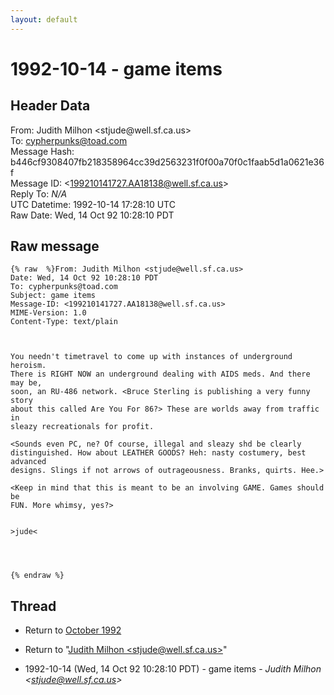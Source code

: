 ```yaml
---
layout: default
---
```


# 1992-10-14 - game items

## Header Data

From: Judith Milhon \<stjude<span>@</span>well.sf.ca.us\><br>
To: cypherpunks@toad.com<br>
Message Hash: b446cf9308407fb218358964cc39d2563231f0f00a70f0c1faab5d1a0621e36f<br>
Message ID: \<199210141727.AA18138@well.sf.ca.us\><br>
Reply To: _N/A_<br>
UTC Datetime: 1992-10-14 17:28:10 UTC<br>
Raw Date: Wed, 14 Oct 92 10:28:10 PDT<br>

## Raw message

```
{% raw  %}From: Judith Milhon <stjude@well.sf.ca.us>
Date: Wed, 14 Oct 92 10:28:10 PDT
To: cypherpunks@toad.com
Subject: game items
Message-ID: <199210141727.AA18138@well.sf.ca.us>
MIME-Version: 1.0
Content-Type: text/plain



You needn't timetravel to come up with instances of underground heroism.
There is RIGHT NOW an underground dealing with AIDS meds. And there may be,
soon, an RU-486 network. <Bruce Sterling is publishing a very funny story
about this called Are You For 86?> These are worlds away from traffic in
sleazy recreationals for profit.

<Sounds even PC, ne? Of course, illegal and sleazy shd be clearly
distinguished. How about LEATHER GOODS? Heh: nasty costumery, best advanced
designs. Slings if not arrows of outrageousness. Branks, quirts. Hee.>

<Keep in mind that this is meant to be an involving GAME. Games should be
FUN. More whimsy, yes?>


>jude<




{% endraw %}
```

## Thread

+ Return to [October 1992](/archive/1992/10)

+ Return to "[Judith Milhon <stjude<span>@</span>well.sf.ca.us>](/author/judith_milhon_stjude_at_well_sf_ca_us_)"

+ 1992-10-14 (Wed, 14 Oct 92 10:28:10 PDT) - game items - _Judith Milhon \<stjude@well.sf.ca.us\>_

